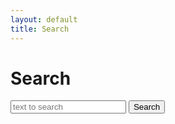 ```yaml
---
layout: default
title: Search
---
```


<h1>Search</h1>

<input type="text" id="searchTerms" placeholder="text to search" />
<button id="searchButton">Search</button>
<div id="searchResults"> </div>

<!--
  Load the search index (i.e. declares the searchIndex variable)
-->
<script src="/assets/fuseindex.js"></script>

<script>
  // Adapted from https://www.fusejs.io/demo.html
  var runSearch = function() {
    var i, item;

    const fuseOptions = {
      keys: [ "title", "filename" ]
    };

    // Clear the previous results
    var searchResultsDiv = document.getElementById("searchResults");
    searchResultsDiv.innerHTML = "";

    // Run the search
    const fuse = new Fuse(searchIndex, fuseOptions);
    const searchTerms = document.getElementById("searchTerms").value;
    const results = fuse.search(searchTerms);
    if (results.length == 0) {
      searchResultsDiv.innerHTML = `<p>No results were found for ${searchTerms}</p>`;
      return;
    }

    // Display the total number of results found
    var totalsEl = document.createElement("p");
    totalsEl.textContent = `${results.length} results were found`;
    searchResultsDiv.appendChild(totalsEl);

    // Loop throught results and add them to the page
    for(i = 0; i < results.length; i++) {
      var resultEl = document.createElement("p");
      var result = results[i].item;

      var linkEl = document.createElement("a");
      linkEl.href = `/catalogo/${result.filename}`;
      linkEl.text = result.title;

      var resultEl = document.createElement("p");
      resultEl.appendChild(linkEl);
      searchResultsDiv.appendChild(resultEl);
    }
  }

  // Wire the search button to run the serch
  document.getElementById("searchButton").addEventListener("click", (event) => {
    runSearch();
  });

  // Wire the enter key on the search textbox to run the search
  // Source https://stackoverflow.com/a/46063448/446681
  document.getElementById("searchTerms").addEventListener("keyup", (event) => {
    if (event.key === "Enter") {
      runSearch();
    }
  });

  // Give the focus to the search box
  document.getElementById("searchTerms").focus();
</script>
